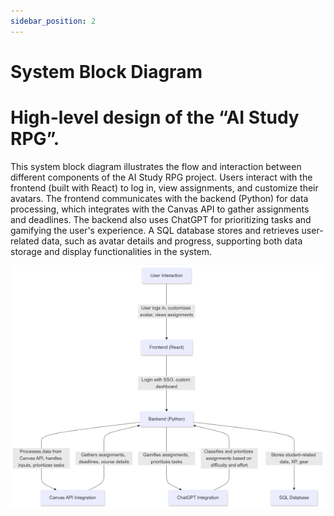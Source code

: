 ```yaml
---
sidebar_position: 2
---
```


# System Block Diagram


# High-level design of the “AI Study RPG”.
This system block diagram illustrates the flow and interaction between different components of the AI Study RPG project. Users interact with the frontend (built with React) to log in, view assignments, and customize their avatars. The frontend communicates with the backend (Python) for data processing, which integrates with the Canvas API to gather assignments and deadlines. The backend also uses ChatGPT for prioritizing tasks and gamifying the user's experience. A SQL database stores and retrieves user-related data, such as avatar details and progress, supporting both data storage and display functionalities in the system.

![Alt text](diagram.webp) 
